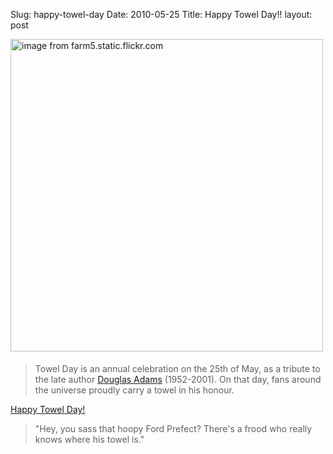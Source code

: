 Slug: happy-towel-day
Date: 2010-05-25
Title: Happy Towel Day!!
layout: post


<a href="http://farm5.static.flickr.com/4048/4639375266_1916b2e173_o.png"><img class="asset  asset-image at-xid-6a010534988cd3970b0133ee6c9c39970b image-full" alt="image from farm5.static.flickr.com" title="image from farm5.static.flickr.com" src="https://steveivy.typepad.com/.a/6a010534988cd3970b0133ee6c9c39970b-800wi" border="0" style="margin: 0px 0px 5px 0px; width:500px;" /></a>

>Towel Day is an annual celebration on the 25th of May, as a tribute to the late author [Douglas Adams](http://en.wikipedia.org/wiki/Douglas_adams) (1952-2001). On that day, fans around the universe proudly carry a towel in his honour.

[Happy Towel Day!](http://www.towelday.org/)

>"Hey, you sass that hoopy Ford Prefect? There's a frood who really knows where his towel is."
